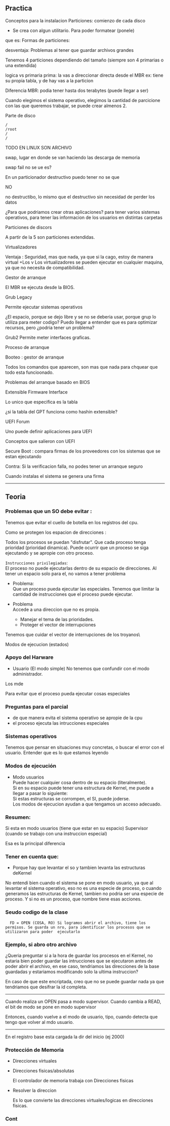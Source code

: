 ## Practica

Conceptos para la instalacion
Particiones: comienzo de cada disco
- Se crea con algun utilitario.
  Para poder formatear (ponele)

que es: 
Formas de particiones:

desventaja:
Problemas al tener que guardar archivos grandes

Tenemos 4 particiones dependiendo del tamaño (siempre son 4 primarias o una extendida)

logica vs primaria
prima: la vas a direccionar directa desde el MBR
ex: tiene su propia tabla, y de hay vas a la particion

Diferencia MBR: podia tener hasta dos terabytes (puede llegar a ser)

Cuando elegimos el sistema operativo, elegimos la cantidad de parcicione con las que queremos trabajar, se puede crear almenos 2.

Parte de disco 
```
/
/root
/
/
```

TODO EN LINUX SON ARCHIVO

swap, lugar en donde se van haciendo las descarga de memoria

swap fail no se ue es?

En un particionador destructivo puedo tener no se que

NO

no destructibo, lo mismo que el destructivo sin necesidad de perder los datos

¿Para que podriamos crear otras aplicaciones?
para tener varios sistemas operativos, para tener las informacion de los usuarios en distintas carpetas

Particiones de discors

A partir de la 5 son particiones extendidas. 

Virtualizadores

Ventaja : Seguridad, mas que nada, ya que si la cago, estoy de manera virtual +Los v
Los virtualizadores se pueden ejecutar en cualquier maquina, ya que no necesita de compatibilidad.

Gestor de arranque

El MBR se ejecuta desde la BIOS.

Grub Legacy

Permite ejecutar sistemas operativos

¿El espacio, porque se dejo libre y se no se deberia usar, porque grup lo utiliza para meter codigo?
Puedo llegar a entender que es para optimizar recursos, pero ¿podria tener un problema?

Grub2
Permite meter interfaces graficas. 

Proceso de arranque

Booteo : gestor de arranque

Todos los comandos que aparecen, son mas que nada para chquear que todo esta funcioonado.

Problemas del arranque basado en BIOS

Extensible Firmware Interface

Lo unico que especifica es la tabla

¿si la tabla del GPT funciona como hashin extensible?

UEFI Forum

Uno puede definir aplicaciones para UEFI 

Conceptos que salieron con UEFI

Secure Boot : compara firmas de los proveedores con los sistemas que se estan ejecutando

Contra: Si la verificacion falla, no podes tener un arranque seguro

Cuando instalas el sistema se genera una firma


---
## Teoria

### Problemas que un SO debe evitar :

Tenemos que evitar el cuello de botella en los registros del cpu.

Como se protegen los espacion de direcciones :

Todos los procesos se puedan "disfrutar". Que cada proceso tenga prioridad (prioridad dinamica). Puede ocurrir que un proceso se siga ejecutando y se apropie con otro proceso.

`Instrucciones privilegiadas`:\
El proceso no puede ejecutarlas dentro de su espacio de direcciones. Al tener un espacio solo para el, no vamos a tener problema

- Problema: \
Que un proceso pueda ejecutar las especiales. Tenemos que limitar la cantidad de instrucciones que el proceso puede ejecutar.

- Problema\
Accede a una direccion que no es propia.
  - Manejar el tema de las prioridades. 
  - Proteger el vector de interrupciones

Tenemos que cuidar el vector de interrupciones de los troyanos\

Modos de ejecucion (estados)


### Apoyo del Harware

- Usuario (El modo simple) No tenemos que confundir con el modo administrador.

Los mde

Para evitar que el proceso pueda ejecutar cosas especiales

### Preguntas para el parcial

- de que manera evita el sistema operativo se apropie de la cpu
- el proceso ejecuta las intrucciones especiales

### Sistemas operativos

Tenemos que pensar en situaciones muy concretas, o buscar el error con el usuario. Entender que es lo que estamos leyendo

### Modos de ejecución

- Modo usuarios\
Puede hacer cualquier cosa dentro de su espacio (literalmente).\
Si en su espacio puede tener una estructura de Kernel, me puede a llegar a pasar lo siguiente:\
Si estas estructuras se corrompen, el SI, puede joderse.\
Los modos de ejecucion ayudan a que tengamos un acceso adecuado.

### Resumen:

Si esta en modo usuarios (tiene que estar en su espacio)
Supervisor (cuando se trabajo con una instruccion especial)

Esa es la principal diferencia


### Tener en cuenta que: 
- Porque hay que levantar el so y tambien levanta las estructuras deKernel

No entendi bien cuando el sistema se pone en modo usuario, ya que al levantar el sistema operativo, eso no es una especie de proceso, o cuando generamos las estructuras de Kernel, tambien no podria ser una especie de proceso. Y si no es un proceso, que nombre tiene esas acciones.


### Seudo codigo de la clase

```
  FD = OPEN (COSA, RO) Si logramos abrir el archivo, tiene los permisos. Se guarda un nro, para identificar los procesos que se utilizaron para poder  ejecutarlo
```

### Ejemplo, si abro otro archivo

¿Queria preguntar si a la hora de guardar los procesos en el Kernel, no estaria bien poder guardar las intrucciones que se ejecutaron antes de poder abrir el archivo, en ese caso, tendriamos las direcciones de la base guardadas y estariamos modificando solo la ultima instruccion?

En caso de que este encriptada, creo que no se puede guardar nada ya que tendriamos que desifrar la id completa.

---

Cuando realiza un OPEN pasa a modo supervisor. Cuando cambia a READ, el bit de modo se pone en modo supervisor

Entonces, cuando vuelve a el modo de usuario, tipo, cuando detecta que tengo que volver al mdo usuario. 

---

En el registro base esta cargada la dir del inicio (ej 2000)

### Protección de Memoria

- Direcciones virtuales


  
- Direcciones fisicas/absolutas

  El controlador de memoria trabaja con Direcciones fisicas

- Resolver la direccion

   Es lo que convierte las direcciones virtuales/logicas en direcciones fisicas.


### Cont


